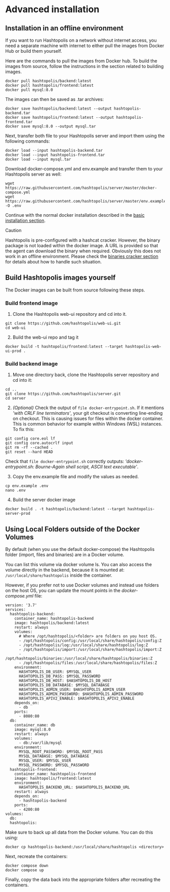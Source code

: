 # Advanced installation

## Installation in an offline environment
If you want to run Hashtopolis on a network without internet access, you need a separate machine with internet to either pull the images from Docker Hub or build them yourself.

Here are the commands to pull the images from Docker hub. To build the images from source, follow the instructions in the section related to building images.
```
docker pull hashtopolis/backend:latest
docker pull hashtopolis/frontend:latest
docker pull mysql:8.0
```

The images can then be saved as .tar archives:
```
docker save hashtopolis/backend:latest --output hashtopolis-backend.tar
docker save hashtopolis/frontend:latest --output hashtopolis-frontend.tar
docker save mysql:8.0 --output mysql.tar
```

Next, transfer both file to your Hashtopolis server and import them using the following commands:
```
docker load --input hashtopolis-backend.tar
docker load --input hashtopolis-frontend.tar
docker load --input mysql.tar
```

Download docker-compose.yml and env.example and transfer them to your Hashtopolis server as well:

```
wget https://raw.githubusercontent.com/hashtopolis/server/master/docker-compose.yml
wget https://raw.githubusercontent.com/hashtopolis/server/master/env.example -O .env
```

Continue with the normal docker installation described in the [basic installation section](basic_install.md#setup-hashtopolis-server).

> [!CAUTION]
> Hashtopolis is pre-configured with a hashcat cracker. However, the binary package is not loaded within the docker image. A URL is provided so that the agent can download the binary when required. Obviously this does not work in an offline environment. Please check the [binaries cracker section](../user_manual/crackers_binary.md#adding-a-new-version) for details about how to handle such situation. 

## Build Hashtopolis images yourself
The Docker images can be built from source following these steps.

### Build frontend image
1. Clone the Hashtopolis web-ui repository and cd into it.
```
git clone https://github.com/hashtopolis/web-ui.git
cd web-ui
```

2. Build the web-ui repo and tag it
```
docker build -t hashtopolis/frontend:latest --target hashtopolis-web-ui-prod .
```

### Build backend image
1. Move one directory back, clone the Hashtopolis server repository and cd into it:
```
cd ..
git clone https://github.com/hashtopolis/server.git
cd server
```

2. *(Optional)* Check the output of ```file docker-entrypoint.sh```. If it mentions *'with CRLF line terminators'*, your git checkout is converting line-ending on checkout. This is causing issues for files within the docker container. This is common behavior for example within Windows (WSL) instances. To fix this:
```
git config core.eol lf
git config core.autocrlf input
git rm -rf --cached .
git reset --hard HEAD
```

Check that ```file docker-entrypoint.sh``` correctly outputs: *'docker-entrypoint.sh: Bourne-Again shell script, ASCII text executable'*.

3. Copy the env.example file and modify the values as needed.
```
cp env.example .env
nano .env
```

4. Build the server docker image
```
docker build . -t hashtopolis/backend:latest --target hashtopolis-server-prod
```

## Using Local Folders outside of the Docker Volumes

By default (when you use the default docker-compose) the Hashtopolis folder (import, files and binaries) are in a Docker volume.

You can list this volume via docker volume ls. You can also access the volume directly in the backend, because it is mounted at: ```/usr/local/share/hashtopolis``` inside the container.

However, if you prefer not to use Docker volumes and instead use folders on the host OS, you can update the mount points in the *docker-compose.yml* file:
```
version: '3.7'
services:
  hashtopolis-backend:
    container_name: hashtopolis-backend
    image: hashtopolis/backend:latest
    restart: always
    volumes:
      # Where /opt/hashtopolis/<folder> are folders on you host OS.
      - /opt/hashtopolis/config:/usr/local/share/hashtopolis/config:Z
      - /opt/hashtopolis/log:/usr/local/share/hashtopolis/log:Z
      - /opt/hashtopolis/import:/usr/local/share/hashtopolis/import:Z
      - /opt/hashtopolis/binaries:/usr/local/share/hashtopolis/binaries:Z
      - /opt/hashtopolis/files:/usr/local/share/hashtopolis/files:Z
    environment:
      HASHTOPOLIS_DB_USER: $MYSQL_USER
      HASHTOPOLIS_DB_PASS: $MYSQL_PASSWORD
      HASHTOPOLIS_DB_HOST: $HASHTOPOLIS_DB_HOST
      HASHTOPOLIS_DB_DATABASE: $MYSQL_DATABASE
      HASHTOPOLIS_ADMIN_USER: $HASHTOPOLIS_ADMIN_USER
      HASHTOPOLIS_ADMIN_PASSWORD: $HASHTOPOLIS_ADMIN_PASSWORD
      HASHTOPOLIS_APIV2_ENABLE: $HASHTOPOLIS_APIV2_ENABLE
    depends_on:
      - db
    ports:
      - 8080:80
  db:
    container_name: db
    image: mysql:8.0
    restart: always
    volumes:
      - db:/var/lib/mysql
    environment:
      MYSQL_ROOT_PASSWORD: $MYSQL_ROOT_PASS
      MYSQL_DATABASE: $MYSQL_DATABASE
      MYSQL_USER: $MYSQL_USER
      MYSQL_PASSWORD: $MYSQL_PASSWORD
  hashtopolis-frontend:
    container_name: hashtopolis-frontend
    image: hashtopolis/frontend:latest
    environment:
      HASHTOPOLIS_BACKEND_URL: $HASHTOPOLIS_BACKEND_URL
    restart: always
    depends_on: 
      - hashtopolis-backend
    ports:
      - 4200:80
volumes:
  db:
  hashtopolis:
```

Make sure to back up all data from the Docker volume. You can do this using:
```
docker cp hashtopolis-backend:/usr/local/share/hashtopolis <directory>
```

Next, recreate the containers:
```
docker compose down
docker compose up
```

Finally, copy the data back into the appropriate folders after recreating the containers.